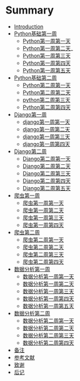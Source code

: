   # Summary

  * [Introduction](README.md)
  * [Python基础第一周]()
      * [Python第一周第一天](Python第一周第一天.md)
      * [Python第一周第二天](Python第一周第二天.md)_
      * [Python第一周第三天](Python第一周第三天.md)
      * [Python第一周第四天](Python第一周第四天.md)
      * [Python第一周第五天](Python第一周第五天.md)
  * [Python基础第二周]()
      * [Python第二周第一天](Python第二周第一天.md)
      * [Python第二周第二天](Python第二周第二天.md)
      * [python第二周第三天](python第二周第三天.md)
      * [Python第二周第四天](Python第二周第四天.md)
  * [Django第一周](ch2/README.md)
      * [django第一周第一天](django第一周第一天.md)
      * [django第一周第二天](django第一周第二天.md)
      * [django第一周第三天](django第一周第三天.md)
      * [django第一周第四天](django第一周第四天.md)
  * [Django第二周]()
      * [Django第二周第一天](Django第二周第一天.md)
      * [Django第二周第二天](Django第二周第二天.md)
      * [Django第二周第三天](Django第二周第三天.md)
      * [Django第二周第四天](Django第二周第四天.md)
      * [Django第二周第五天](Django第二周第五天.md)
  * [爬虫第一周]()
      *  [爬虫第一周第一天](爬虫第一周第一天.md)
      * [爬虫第一周第二天](爬虫第一周第二天.md)
      * [爬虫第一周第三天](爬虫第一周第三天.md)
      * [爬虫第一周第四天](爬虫第一周第四天.md)
  * [爬虫第二周]()
      * [爬虫第二周第一天](爬虫第二周第一天.md)
      * [爬虫第二周第二天](爬虫第二周第二天.md)
      * [爬虫第二周第三天](爬虫第二周第三天.md)
      * [爬虫第二周第四天](爬虫第二周第四天.md)
  * [数据分析第一周]()
      *  [数据分析第一周第一天](数据分析第一周第一天.md)
      * [数据分析第一周第二天](数据分析第一周第二天.md)
      * [数据分析第一周第三天](数据分析第一周第三天.md)
      * [数据分析第一周第四天](数据分析第一周第四天.md)
      * [数据分析第一周第五天](数据分析第一周第五天.md)
  * [数据分析第二周]()
      * [数据分析第二周第一天](数据分析第二周第一天.md)
      * [数据分析第二周第二天](数据分析第二周第二天.md)
      * [数据分析第二周第三天](数据分析第二周第三天.md)
      * [数据分析第二周第四天](数据分析第二周第四天.md)
  * [备注](ps/handbooks.md)
  * [参考文献](ps/ref.md)
  * [致谢](ps/thanks.md)
  * [后记](no_end/postscript.md)  
